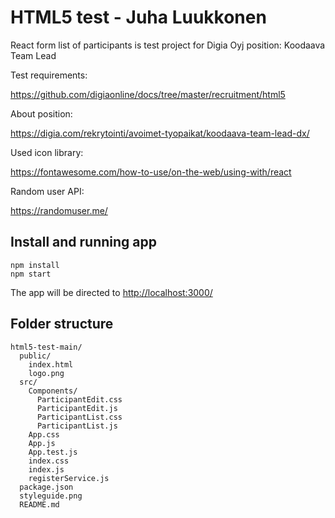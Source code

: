 # HTML5 test - Juha Luukkonen

React form list of participants is test project for Digia Oyj position: Koodaava Team Lead

Test requirements:

https://github.com/digiaonline/docs/tree/master/recruitment/html5

About position:

https://digia.com/rekrytointi/avoimet-tyopaikat/koodaava-team-lead-dx/

Used icon library:

https://fontawesome.com/how-to-use/on-the-web/using-with/react

Random user API:

https://randomuser.me/


## Install and running app
```
npm install 
npm start
```
The app will be directed to [http://localhost:3000/](http://localhost:3000/)

## Folder structure
```
html5-test-main/
  public/
    index.html
    logo.png
  src/
    Components/
      ParticipantEdit.css
      ParticipantEdit.js
      ParticipantList.css
      ParticipantList.js
    App.css
    App.js
    App.test.js
    index.css
    index.js
    registerService.js
  package.json
  styleguide.png
  README.md
```